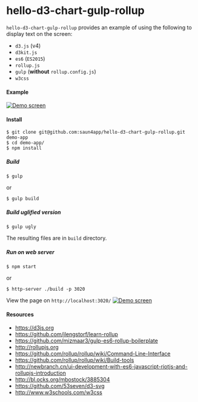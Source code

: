 # hello-d3-chart-gulp-rollup

`hello-d3-chart-gulp-rollup` provides an example of using the following to display text on the screen:
- `d3.js` (v4)
- `d3kit.js`
- `es6` (`ES2015`)
- `rollup.js`
- `gulp` (**without** `rollup.config.js`)
- `w3css`

#### Example
<a href="https://saun4app.github.io/hello-d3-chart-gulp-rollup" target="_blank">
    <img src="https://raw.github.com/saun4app/hello-d3-chart-gulp-rollup/master/demo-screen.png"
         alt="Demo screen"/>
</a>

#### Install
```
$ git clone git@github.com:saun4app/hello-d3-chart-gulp-rollup.git demo-app
$ cd demo-app/
$ npm install
```

##### Build
```
$ gulp
```
or
```
$ gulp build
```

##### Build uglified version
```
$ gulp ugly
```
The resulting files are in `build` directory.

##### Run on web server
```
$ npm start
```
or
```
$ http-server ./build -p 3020
```
View the page on `http://localhost:3020/`
<a href="https://saun4app.github.io/hello-d3-chart-rollup" target="_blank">
    <img src="https://raw.github.com/saun4app/hello-d3-chart-gulp-rollup/master/demo-screen.png"
         alt="Demo screen"/>
</a>

#### Resources
- https://d3js.org
- https://github.com/jlengstorf/learn-rollup
- https://github.com/mizmaar3/gulp-es6-rollup-boilerplate
- http://rollupjs.org
- https://github.com/rollup/rollup/wiki/Command-Line-Interface
- https://github.com/rollup/rollup/wiki/Build-tools
- http://newbranch.cn/ui-development-with-es6-javascript-riotjs-and-rollupjs-introduction
- http://bl.ocks.org/mbostock/3885304
- https://github.com/53seven/d3-svg
- http://www.w3schools.com/w3css
